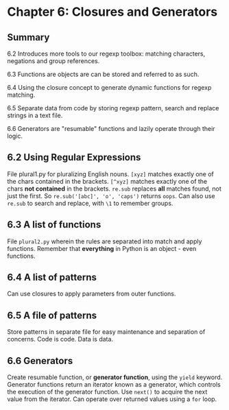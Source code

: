 # Chapter 6: Closures and Generators

## Summary

6.2 Introduces more tools to our regexp toolbox: matching characters, negations and group references.

6.3 Functions are objects are can be stored and referred to as such.

6.4 Using the closure concept to generate dynamic functions for regexp matching.

6.5 Separate data from code by storing regexp pattern, search and replace strings in a text file.

6.6 Generators are "resumable" functions and lazily operate through their logic.


## 6.2 Using Regular Expressions
File plural1.py for pluralizing English nouns.
`[xyz]` matches exactly one of the chars contained in the brackets.
`[^xyz]` matches exactly one of the chars **not contained** in the brackets.
`re.sub` replaces **all** matches found, not just the first.
So `re.sub('[abc]', 'o', 'caps')` returns `oops`.
Can also use `re.sub` to search and replace, with `\1` to remember groups.


## 6.3 A list of functions
File `plural2.py` wherein the rules are separated into match and apply functions.
Remember that **everything** in Python is an object - even functions.


## 6.4 A list of patterns
Can use closures to apply parameters from outer functions.


## 6.5 A file of patterns
Store patterns in separate file for easy maintenance and separation of concerns.
Code is code. Data is data.


## 6.6 Generators
Create resumable function, or **generator function**, using the `yield` keyword.
Generator functions return an iterator known as a generator, which controls the execution of the generator function.
Use `next()` to acquire the next value from the iterator.
Can operate over returned values using a `for` loop.



